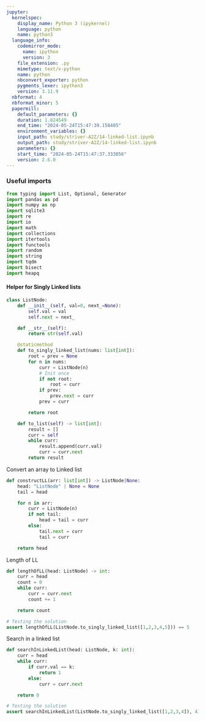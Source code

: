 ```yaml
---
jupyter:
  kernelspec:
    display_name: Python 3 (ipykernel)
    language: python
    name: python3
  language_info:
    codemirror_mode:
      name: ipython
      version: 3
    file_extension: .py
    mimetype: text/x-python
    name: python
    nbconvert_exporter: python
    pygments_lexer: ipython3
    version: 3.11.9
  nbformat: 4
  nbformat_minor: 5
  papermill:
    default_parameters: {}
    duration: 1.824549
    end_time: "2024-05-24T15:47:39.158405"
    environment_variables: {}
    input_path: study/striver-A2Z/14-linked-list.ipynb
    output_path: study/striver-A2Z/14-linked-list.ipynb
    parameters: {}
    start_time: "2024-05-24T15:47:37.333856"
    version: 2.6.0
---
```


<div id="7bb754d1" class="cell markdown"
papermill="{&quot;duration&quot;:4.487e-3,&quot;end_time&quot;:&quot;2024-05-24T15:47:38.507883&quot;,&quot;exception&quot;:false,&quot;start_time&quot;:&quot;2024-05-24T15:47:38.503396&quot;,&quot;status&quot;:&quot;completed&quot;}"
tags="[]">

### Useful imports

</div>

<div id="9ca3a0e7" class="cell code" execution_count="1"
execution="{&quot;iopub.execute_input&quot;:&quot;2024-05-24T15:47:38.512858Z&quot;,&quot;iopub.status.busy&quot;:&quot;2024-05-24T15:47:38.512587Z&quot;,&quot;iopub.status.idle&quot;:&quot;2024-05-24T15:47:38.894394Z&quot;,&quot;shell.execute_reply&quot;:&quot;2024-05-24T15:47:38.893788Z&quot;}"
lines_to_next_cell="1"
papermill="{&quot;duration&quot;:0.386448,&quot;end_time&quot;:&quot;2024-05-24T15:47:38.895997&quot;,&quot;exception&quot;:false,&quot;start_time&quot;:&quot;2024-05-24T15:47:38.509549&quot;,&quot;status&quot;:&quot;completed&quot;}"
tags="[]">

``` python
from typing import List, Optional, Generator
import pandas as pd
import numpy as np
import sqlite3
import re
import io
import math
import collections
import itertools
import functools
import random
import string
import tqdm
import bisect
import heapq
```

</div>

<div id="4d54d767" class="cell markdown"
papermill="{&quot;duration&quot;:1.41e-3,&quot;end_time&quot;:&quot;2024-05-24T15:47:38.899175&quot;,&quot;exception&quot;:false,&quot;start_time&quot;:&quot;2024-05-24T15:47:38.897765&quot;,&quot;status&quot;:&quot;completed&quot;}"
tags="[]">

#### Helper for Singly Linked lists

</div>

<div id="db8c5b93" class="cell code" execution_count="2"
execution="{&quot;iopub.execute_input&quot;:&quot;2024-05-24T15:47:38.903237Z&quot;,&quot;iopub.status.busy&quot;:&quot;2024-05-24T15:47:38.902686Z&quot;,&quot;iopub.status.idle&quot;:&quot;2024-05-24T15:47:38.907544Z&quot;,&quot;shell.execute_reply&quot;:&quot;2024-05-24T15:47:38.907093Z&quot;}"
lines_to_next_cell="1"
papermill="{&quot;duration&quot;:8.122e-3,&quot;end_time&quot;:&quot;2024-05-24T15:47:38.908655&quot;,&quot;exception&quot;:false,&quot;start_time&quot;:&quot;2024-05-24T15:47:38.900533&quot;,&quot;status&quot;:&quot;completed&quot;}"
tags="[]">

``` python
class ListNode:
    def __init__(self, val=0, next_=None):
        self.val = val
        self.next = next_

    def __str__(self):
        return str(self.val)

    @staticmethod
    def to_singly_linked_list(nums: list[int]):
        root = prev = None
        for n in nums:
            curr = ListNode(n)
            # Init once
            if not root:
                root = curr
            if prev:
                prev.next = curr
            prev = curr

        return root

    def to_list(self) -> list[int]:
        result = []
        curr = self
        while curr:
            result.append(curr.val)
            curr = curr.next
        return result
```

</div>

<div id="3bd55ce0" class="cell markdown"
papermill="{&quot;duration&quot;:1.349e-3,&quot;end_time&quot;:&quot;2024-05-24T15:47:38.911399&quot;,&quot;exception&quot;:false,&quot;start_time&quot;:&quot;2024-05-24T15:47:38.910050&quot;,&quot;status&quot;:&quot;completed&quot;}"
tags="[]">

Convert an array to Linked list

</div>

<div id="59dfeb8f" class="cell code" execution_count="3"
execution="{&quot;iopub.execute_input&quot;:&quot;2024-05-24T15:47:38.915310Z&quot;,&quot;iopub.status.busy&quot;:&quot;2024-05-24T15:47:38.914830Z&quot;,&quot;iopub.status.idle&quot;:&quot;2024-05-24T15:47:38.918413Z&quot;,&quot;shell.execute_reply&quot;:&quot;2024-05-24T15:47:38.917990Z&quot;}"
lines_to_next_cell="1"
papermill="{&quot;duration&quot;:6.834e-3,&quot;end_time&quot;:&quot;2024-05-24T15:47:38.919577&quot;,&quot;exception&quot;:false,&quot;start_time&quot;:&quot;2024-05-24T15:47:38.912743&quot;,&quot;status&quot;:&quot;completed&quot;}"
tags="[]">

``` python
def constructLL(arr: list[int]) -> ListNode|None:
    head: "ListNode" | None = None
    tail = head

    for n in arr:
        curr = ListNode(n)
        if not tail:
            head = tail = curr
        else:
            tail.next = curr
            tail = curr

    return head
```

</div>

<div id="0c090b60" class="cell markdown"
papermill="{&quot;duration&quot;:1.394e-3,&quot;end_time&quot;:&quot;2024-05-24T15:47:38.922394&quot;,&quot;exception&quot;:false,&quot;start_time&quot;:&quot;2024-05-24T15:47:38.921000&quot;,&quot;status&quot;:&quot;completed&quot;}"
tags="[]">

Length of LL

</div>

<div id="d41e087f" class="cell code" execution_count="4"
execution="{&quot;iopub.execute_input&quot;:&quot;2024-05-24T15:47:38.926418Z&quot;,&quot;iopub.status.busy&quot;:&quot;2024-05-24T15:47:38.925899Z&quot;,&quot;iopub.status.idle&quot;:&quot;2024-05-24T15:47:38.929331Z&quot;,&quot;shell.execute_reply&quot;:&quot;2024-05-24T15:47:38.928855Z&quot;}"
lines_to_next_cell="1"
papermill="{&quot;duration&quot;:6.617e-3,&quot;end_time&quot;:&quot;2024-05-24T15:47:38.930429&quot;,&quot;exception&quot;:false,&quot;start_time&quot;:&quot;2024-05-24T15:47:38.923812&quot;,&quot;status&quot;:&quot;completed&quot;}"
tags="[]">

``` python
def lengthOfLL(head: ListNode) -> int:
    curr = head
    count = 0
    while curr:
        curr = curr.next
        count += 1

    return count

# Testing the solution
assert lengthOfLL(ListNode.to_singly_linked_list([1,2,3,4,5])) == 5
```

</div>

<div id="bd9565da" class="cell markdown"
papermill="{&quot;duration&quot;:1.454e-3,&quot;end_time&quot;:&quot;2024-05-24T15:47:38.933324&quot;,&quot;exception&quot;:false,&quot;start_time&quot;:&quot;2024-05-24T15:47:38.931870&quot;,&quot;status&quot;:&quot;completed&quot;}"
tags="[]">

Search in a linked list

</div>

<div id="1137b6e9" class="cell code" execution_count="5"
execution="{&quot;iopub.execute_input&quot;:&quot;2024-05-24T15:47:38.937406Z&quot;,&quot;iopub.status.busy&quot;:&quot;2024-05-24T15:47:38.936858Z&quot;,&quot;iopub.status.idle&quot;:&quot;2024-05-24T15:47:38.940368Z&quot;,&quot;shell.execute_reply&quot;:&quot;2024-05-24T15:47:38.939918Z&quot;}"
papermill="{&quot;duration&quot;:6.764e-3,&quot;end_time&quot;:&quot;2024-05-24T15:47:38.941552&quot;,&quot;exception&quot;:false,&quot;start_time&quot;:&quot;2024-05-24T15:47:38.934788&quot;,&quot;status&quot;:&quot;completed&quot;}"
tags="[]">

``` python
def searchInLinkedList(head: ListNode, k: int):
    curr = head
    while curr:
        if curr.val == k:
            return 1
        else:
            curr = curr.next

    return 0

# Testing the solution
assert searchInLinkedList(ListNode.to_singly_linked_list([1,2,3,4]), 4) == 1
```

</div>
